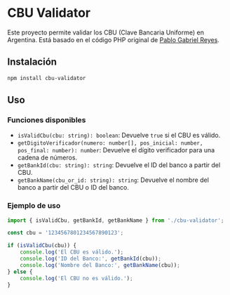 # CBU Validator

Este proyecto permite validar los CBU (Clave Bancaria Uniforme) en Argentina. Está basado en el código PHP original de [Pablo Gabriel Reyes](https://pabloreyes.com.ar/).

## Instalación

```sh
npm install cbu-validator
```

## Uso

### Funciones disponibles

- `isValidCbu(cbu: string): boolean`: Devuelve `true` si el CBU es válido.
- `getDigitoVerificador(numero: number[], pos_inicial: number, pos_final: number): number`: Devuelve el dígito verificador para una cadena de números.
- `getBankId(cbu: string): string`: Devuelve el ID del banco a partir del CBU.
- `getBankName(cbu_or_id: string): string`: Devuelve el nombre del banco a partir del CBU o ID del banco.

### Ejemplo de uso

```typescript
import { isValidCbu, getBankId, getBankName } from './cbu-validator';

const cbu = '1234567801234567890123';

if (isValidCbu(cbu)) {
    console.log('El CBU es válido.');
    console.log('ID del Banco:', getBankId(cbu));
    console.log('Nombre del Banco:', getBankName(cbu));
} else {
    console.log('El CBU no es válido.');
}